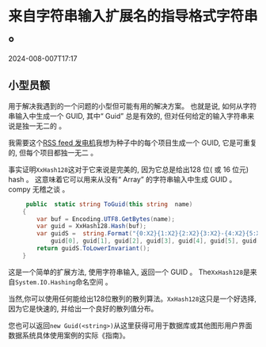 # 来自字符串输入扩展名的指导格式字符串 。

<!--category-- C# -->
<datetime class="hidden">2024-008-007T17:17</datetime>

## 小型员额

用于解决我遇到的一个问题的小型但可能有用的解决方案。 也就是说, 如何从字符串输入中生成一个 GUID, 其中“ Guid” 总是有效的, 但对任何给定的输入字符串来说是独一无二的 。

我需要这个[RSS feed 发电机](/blog/addinganrssfilewithaspnetcore)我想为种子中的每个项目生成一个 GUID, 它是可重复的, 但每个项目都独一无二 。

事实证明`XxHash128`这对于它来说是完美的, 因为它总是给出128 位( 或 16 位元) hash 。 这意味着它可以用来从没有“ Array” 的字符串输入中生成 GUID 。 compy 无稽之谈 。

```csharp
     public  static string ToGuid(this string  name)
    {
        var buf = Encoding.UTF8.GetBytes(name);
        var guid = XxHash128.Hash(buf);
        var guidS =  string.Format("{0:X2}{1:X2}{2:X2}{3:X2}-{4:X2}{5:X2}-{6:X2}{7:X2}-{8:X2}{9:X2}-{10:X2}{11:X2}{12:X2}{13:X2}{14:X2}{15:X2}", 
            guid[0], guid[1], guid[2], guid[3], guid[4], guid[5], guid[6], guid[7], guid[8], guid[9], guid[10], guid[11], guid[12], guid[13], guid[14], guid[15]);
        return guidS.ToLowerInvariant();
    }
```

这是一个简单的扩展方法, 使用字符串输入, 返回一个 GUID 。 The`XxHash128`是来自`System.IO.Hashing`命名空间 。

当然,你可以使用任何能给出128位散列的散列算法。`XxHash128`这只是一个好选择,因为它是快速的, 并给出一个良好的散列值分布。

您也可以返回`new Guid(<string>)`从这里获得可用于数据库或其他图形用户界面数据系统具体使用案例的实际《指南》。